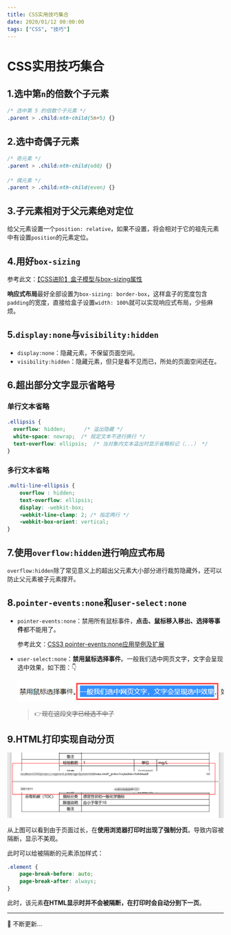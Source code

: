 ```yaml
---
title: CSS实用技巧集合
date: 2020/01/12 00:00:00
tags: ["CSS", "技巧"]
---
```


# CSS实用技巧集合

<ClientOnly>
  <display-bar :displayData="$frontmatter"></display-bar>
</ClientOnly>

## 1.选中第`n`的倍数个子元素

```css
/* 选中第 5 的倍数个子元素 */
.parent > .child:nth-child(5n+5) {}
```

## 2.选中奇偶子元素

```css
/* 奇元素 */
.parent > .child:nth-child(odd) {}

/* 偶元素 */
.parent > .child:nth-child(even) {}
```

## 3.子元素相对于父元素绝对定位

给父元素设置一个`position: relative`，如果不设置，将会相对于它的祖先元素中有设置`position`的元素定位。

## 4.用好`box-sizing`

参考此文：[【CSS进阶】盒子模型与box-sizing属性](/blog/frontend/css&html/box-model-and-box-sizing.html)

**响应式布局**最好全部设置为`box-sizing: border-box`，这样盒子的宽度包含`padding`的宽度，直接给盒子设置`width: 100%`就可以实现响应式布局，少些麻烦。

## 5.`display:none`与`visibility:hidden`

* `display:none`：隐藏元素，不保留页面空间。
* `visibility:hidden`：隐藏元素，但只是看不见而已，所处的页面空间还在。

## 6.超出部分文字显示省略号

### 单行文本省略

```css
.ellipsis {
  overflow: hidden;      /* 溢出隐藏 */
  white-space: nowrap;	/* 规定文本不进行换行 */
  text-overflow: ellipsis;	/* 当对象内文本溢出时显示省略标记（...） */
}
```

### 多行文本省略

```css
.multi-line-ellipsis {
    overflow : hidden;
    text-overflow: ellipsis;
    display: -webkit-box;
    -webkit-line-clamp: 2; /* 指定两行 */
    -webkit-box-orient: vertical;
}
```

## 7.使用`overflow:hidden`进行响应式布局

`overflow:hidden`除了常见意义上的超出父元素大小部分进行裁剪隐藏外，还可以防止父元素被子元素撑开。

## 8.`pointer-events:none`和`user-select:none`

* `pointer-events:none`：禁用所有鼠标事件，**点击、鼠标移入移出、选择等事件**都不能用了。

  参考此文：[CSS3 pointer-events:none应用举例及扩展](https://www.zhangxinxu.com/wordpress/2011/12/css3-pointer-events-none-javascript)

* `user-select:none`：**禁用鼠标选择事件**。<font style="user-select:none">一般我们选中网页文字，文字会呈现选中效果</font>，如下图：👇

  ![css-practical-skills-01](/images/frontend/css/css-practical-skills-01.png)

  > 👉~~现在这段文字已经选不中了~~

## 9.HTML打印实现自动分页

![css-practical-skills-02](/images/frontend/css/css-practical-skills-02.png)

从上图可以看到由于页面过长，在**使用浏览器打印时出现了强制分页**。导致内容被隔断，显示不美观。

此时可以给被隔断的元素添加样式：

```css
.element {
	page-break-before: auto;
	page-break-after: always;
}
```

此时，该元素**在HTML显示时并不会被隔断，在打印时会自动分到下一页**。

****


🍗 不断更新...

